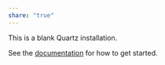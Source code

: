 ```yaml
---
share: "true"
---
```



This is a blank Quartz installation.

See the [documentation](https://quartz.jzhao.xyz) for how to get started.